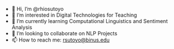 - 👋 Hi, I’m @rhiosutoyo
- 👀 I’m interested in Digital Technologies for Teaching
- 🌱 I’m currently learning Computational Linguistics and Sentiment Analysis
- 💞️ I’m looking to collaborate on NLP Projects
- 📫 How to reach me: rsutoyo@binus.edu

<!---
rhiosutoyo/rhiosutoyo is a ✨ special ✨ repository because its `README.md` (this file) appears on your GitHub profile.
You can click the Preview link to take a look at your changes.
--->
